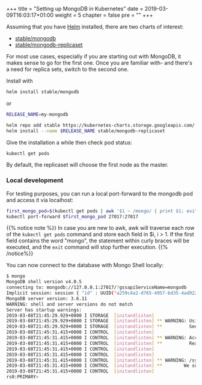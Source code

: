 +++
title = "Setting up MongoDB in Kubernetes"
date = 2019-03-09T16:03:17+01:00
weight = 5
chapter = false
pre = "<b></b>"
+++

Assuming that you have [Helm](https://helm.sh/) installed, there are two charts of interest:

* [stable/mongodb](https://github.com/helm/charts/tree/master/stable/mongodb)
* [stable/mongodb-replicaset](https://github.com/helm/charts/tree/master/stable/mongodb-replicaset)

For most use cases, especially if you are starting out with MongoDB, it makes sense to go for the first one. Once you are familiar with- and there's a need for replica sets, switch to the second one.

Install with

```bash
helm install stable/mongodb
```

or

```bash
RELEASE_NAME=my-mongodb

helm repo add stable https://kubernetes-charts.storage.googleapis.com/
helm install --name $RELEASE_NAME stable/mongodb-replicaset
```

Give the installation a while then check pod status:

```bash
kubectl get pods
```

By default, the replicaset will choose the first node as the master.

### Local development

For testing purposes, you can run a local port-forward to the mongodb pod and access it via localhost:

```bash
first_mongo_pod=$(kubectl get pods | awk '$1 ~ /mongo/ { print $1; exit }')
kubectl port-forward $first_mongo_pod 27017:27017
```

{{% notice note %}}
In case you are new to awk, awk will traverse each row of the `kubectl get pods` command and store each field in $i, i > 1. If the first field contains the word "mongo", the statement within curly braces will be executed, and the `exit` command will stop further execution.
{{% /notice%}}

You can now connect to the database with Mongo Shell locally:

```bash
$ mongo
MongoDB shell version v4.0.5
connecting to: mongodb://127.0.0.1:27017/?gssapiServiceName=mongodb
Implicit session: session { "id" : UUID("a259c4a2-d765-4957-bd35-4ad9220c65d2") }
MongoDB server version: 3.6.11
WARNING: shell and server versions do not match
Server has startup warnings:
2019-03-08T21:45:29.929+0000 I STORAGE  [initandlisten]
2019-03-08T21:45:29.929+0000 I STORAGE  [initandlisten] ** WARNING: Using the XFS filesystem is strongly recommended with the WiredTiger storage engine
2019-03-08T21:45:29.929+0000 I STORAGE  [initandlisten] **          See http://dochub.mongodb.org/core/prodnotes-filesystem
2019-03-08T21:45:31.415+0000 I CONTROL  [initandlisten]
2019-03-08T21:45:31.415+0000 I CONTROL  [initandlisten] ** WARNING: Access control is not enabled for the database.
2019-03-08T21:45:31.415+0000 I CONTROL  [initandlisten] **          Read and write access to data and configuration is unrestricted.
2019-03-08T21:45:31.415+0000 I CONTROL  [initandlisten]
2019-03-08T21:45:31.415+0000 I CONTROL  [initandlisten]
2019-03-08T21:45:31.415+0000 I CONTROL  [initandlisten] ** WARNING: /sys/kernel/mm/transparent_hugepage/enabled is 'always'.
2019-03-08T21:45:31.415+0000 I CONTROL  [initandlisten] **        We suggest setting it to 'never'
2019-03-08T21:45:31.415+0000 I CONTROL  [initandlisten]
rs0:PRIMARY>
```